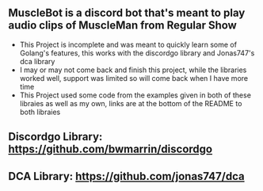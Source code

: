 ## MuscleBot is a discord bot that's meant to play audio clips of MuscleMan from Regular Show

- This Project is incomplete and was meant to quickly learn some of Golang's features, this works with the discordgo library and Jonas747's dca library 
- I may or may not come back and finish this project, while the libraries worked well, support was limited so will come back when I have more time 
- This Project used some code from the examples given in both of these libraies as well as my own, links are at the bottom of the README to both libraies 


## Discordgo Library: https://github.com/bwmarrin/discordgo
## DCA Library: https://github.com/jonas747/dca
